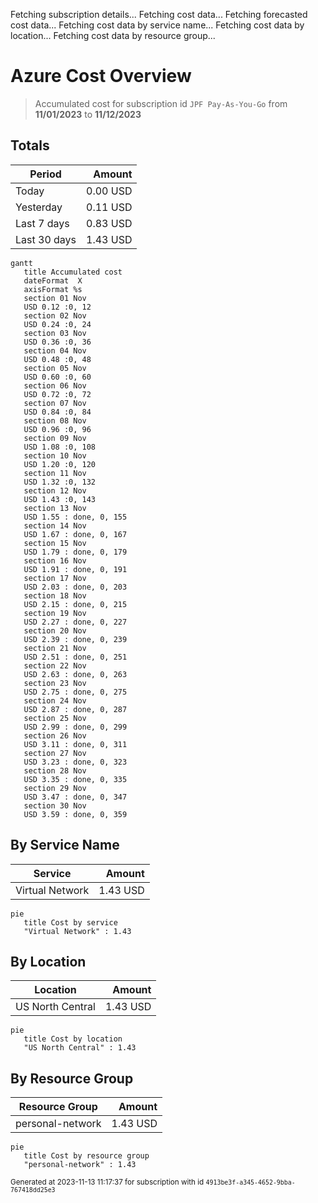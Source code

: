 Fetching subscription details...
Fetching cost data...
Fetching forecasted cost data...
Fetching cost data by service name...
Fetching cost data by location...
Fetching cost data by resource group...
# Azure Cost Overview

> Accumulated cost for subscription id `JPF Pay-As-You-Go` from **11/01/2023** to **11/12/2023**

## Totals

|Period|Amount|
|---|---:|
|Today|0.00 USD|
|Yesterday|0.11 USD|
|Last 7 days|0.83 USD|
|Last 30 days|1.43 USD|

```mermaid
gantt
   title Accumulated cost
   dateFormat  X
   axisFormat %s
   section 01 Nov
   USD 0.12 :0, 12
   section 02 Nov
   USD 0.24 :0, 24
   section 03 Nov
   USD 0.36 :0, 36
   section 04 Nov
   USD 0.48 :0, 48
   section 05 Nov
   USD 0.60 :0, 60
   section 06 Nov
   USD 0.72 :0, 72
   section 07 Nov
   USD 0.84 :0, 84
   section 08 Nov
   USD 0.96 :0, 96
   section 09 Nov
   USD 1.08 :0, 108
   section 10 Nov
   USD 1.20 :0, 120
   section 11 Nov
   USD 1.32 :0, 132
   section 12 Nov
   USD 1.43 :0, 143
   section 13 Nov
   USD 1.55 : done, 0, 155
   section 14 Nov
   USD 1.67 : done, 0, 167
   section 15 Nov
   USD 1.79 : done, 0, 179
   section 16 Nov
   USD 1.91 : done, 0, 191
   section 17 Nov
   USD 2.03 : done, 0, 203
   section 18 Nov
   USD 2.15 : done, 0, 215
   section 19 Nov
   USD 2.27 : done, 0, 227
   section 20 Nov
   USD 2.39 : done, 0, 239
   section 21 Nov
   USD 2.51 : done, 0, 251
   section 22 Nov
   USD 2.63 : done, 0, 263
   section 23 Nov
   USD 2.75 : done, 0, 275
   section 24 Nov
   USD 2.87 : done, 0, 287
   section 25 Nov
   USD 2.99 : done, 0, 299
   section 26 Nov
   USD 3.11 : done, 0, 311
   section 27 Nov
   USD 3.23 : done, 0, 323
   section 28 Nov
   USD 3.35 : done, 0, 335
   section 29 Nov
   USD 3.47 : done, 0, 347
   section 30 Nov
   USD 3.59 : done, 0, 359
```

## By Service Name

|Service|Amount|
|---|---:|
|Virtual Network|1.43 USD|

```mermaid
pie
   title Cost by service
   "Virtual Network" : 1.43
```

## By Location

|Location|Amount|
|---|---:|
|US North Central|1.43 USD|

```mermaid
pie
   title Cost by location
   "US North Central" : 1.43
```

## By Resource Group

|Resource Group|Amount|
|---|---:|
|personal-network|1.43 USD|

```mermaid
pie
   title Cost by resource group
   "personal-network" : 1.43
```

<sup>Generated at 2023-11-13 11:17:37 for subscription with id `4913be3f-a345-4652-9bba-767418dd25e3`</sup>
